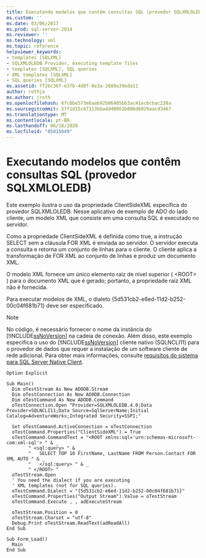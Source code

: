```yaml
---
title: Executando modelos que contêm consultas SQL (provedor SQLXMLOLEDB) | Microsoft Docs
ms.custom: ''
ms.date: 03/06/2017
ms.prod: sql-server-2014
ms.reviewer: ''
ms.technology: xml
ms.topic: reference
helpviewer_keywords:
- templates [SQLXML]
- SQLXMLOLEDB Provider, executing template files
- templates [SQLXML], SQL queries
- XML templates [SQLXML]
- SQL queries [SQLXML]
ms.assetid: ff2bc36f-e3fb-4d8f-8e3a-2680a39eda11
author: rothja
ms.author: jroth
ms.openlocfilehash: 6fc8be573e6aab92b06405bb3ac41ec6cbac238a
ms.sourcegitcommit: 57f1d15c67113bbadd40861b886d6929aacd3467
ms.translationtype: MT
ms.contentlocale: pt-BR
ms.lasthandoff: 06/18/2020
ms.locfileid: "85015649"
---
```

# <a name="executing-templates-that-contain-sql-queries-sqlxmloledb-provider"></a>Executando modelos que contêm consultas SQL (provedor SQLXMLOLEDB)
  Este exemplo ilustra o uso da propriedade ClientSideXML específica do provedor SQLXMLOLEDB. Nesse aplicativo de exemplo de ADO do lado cliente, um modelo XML que consiste em uma consulta SQL é executado no servidor.  
  
 Como a propriedade ClientSideXML é definida como true, a instrução SELECT sem a cláusula FOR XML é enviada ao servidor. O servidor executa a consulta e retorna um conjunto de linhas para o cliente. O cliente aplica a transformação de FOR XML ao conjunto de linhas e produz um documento XML.  
  
 O modelo XML fornece um único elemento raiz de nível superior ( \<ROOT> ) para o documento XML que é gerado; portanto, a propriedade raiz XML não é fornecida.  
  
 Para executar modelos de XML, o dialeto {5d531cb2-e6ed-11d2-b252-00c04f681b71} deve ser especificado.  
  
> [!NOTE]  
>  No código, é necessário fornecer o nome da instância do [!INCLUDE[ssNoVersion](../../../includes/ssnoversion-md.md)] na cadeia de conexão. Além disso, este exemplo especifica o uso do [!INCLUDE[ssNoVersion](../../../includes/ssnoversion-md.md)] cliente nativo (SQLNCLI11) para o provedor de dados que requer a instalação de um software cliente de rede adicional. Para obter mais informações, consulte [requisitos do sistema para SQL Server Native Client](../../native-client/system-requirements-for-sql-server-native-client.md).  
  
```  
Option Explicit  
  
Sub Main()  
  Dim oTestStream As New ADODB.Stream  
  Dim oTestConnection As New ADODB.Connection  
  Dim oTestCommand As New ADODB.Command  
  oTestConnection.Open "Provider=SQLXMLOLEDB.4.0;Data Provider=SQLNCLI11;Data Source=SqlServerName;Initial Catalog=AdventureWorks;Integrated Security=SSPI;"  
  
  Set oTestCommand.ActiveConnection = oTestConnection  
  oTestCommand.Properties("ClientSideXML") = True  
  oTestCommand.CommandText = "<ROOT xmlns:sql='urn:schemas-microsoft-com:xml-sql'> " & _  
        " <sql:query> " & _  
        "   SELECT TOP 10 FirstName, LastName FROM Person.Contact FOR XML AUTO " & _  
        "   </sql:query> " & _  
        " </ROOT> "  
  oTestStream.Open  
  ' You need the dialect if you are executing   
  ' XML templates (not for SQL queries).  
  oTestCommand.Dialect = "{5d531cb2-e6ed-11d2-b252-00c04f681b71}"  
  oTestCommand.Properties("Output Stream").Value = oTestStream  
  oTestCommand.Execute , , adExecuteStream  
  
  oTestStream.Position = 0  
  oTestStream.Charset = "utf-8"  
  Debug.Print oTestStream.ReadText(adReadAll)  
End Sub  
  
Sub Form_Load()  
  Main  
End Sub  
```  
  
  
